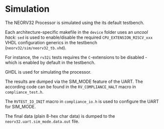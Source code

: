 # Simulation

The NEORV32 Processor is simulated using the its default testbench.

Each architecture-specific makefile in the `device` folder uses an _uncool hack_: `sed` is used to
enable/disable the required `CPU_EXTENSION_RISCV_xxx` VHDL configuration generics in the testbench (`neorv32/sim/neorv32_tb.vhd`).

For instance, the `rv32i` tests requires the `C`-extensions to be disabled - which is enabled by default in the testbench.

GHDL is used for simulating the processor.

The results are dumped via the SIM_MODE feature of the UART. The according code can be found in the `RV_COMPLIANCE_HALT`
macro in `compliance_test.h`.

The `RVTEST_IO_INIT` macro in `compliance_io.h` is used to configure
the UART for SIM_MODE.

The final data (plain 8-hex char data) is dumped to the `neorv32.uart.sim_mode.data.out` file.
